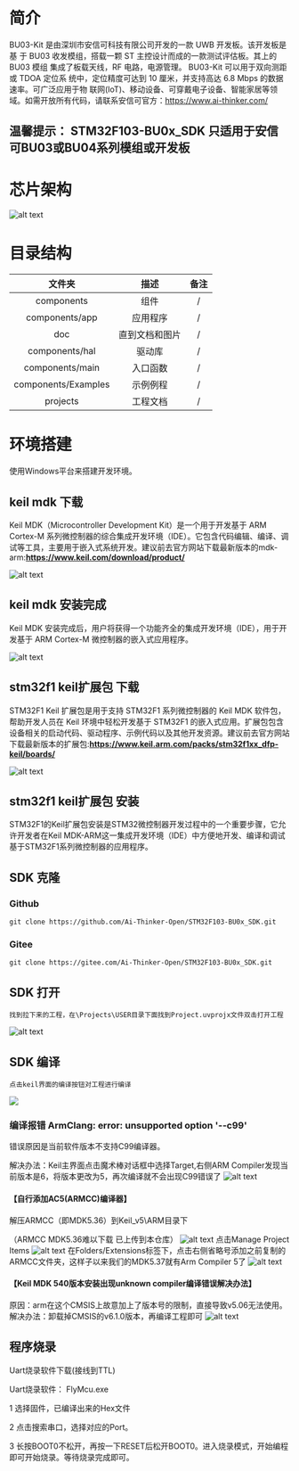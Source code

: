 # 简介

BU03-Kit 是由深圳市安信可科技有限公司开发的一款 UWB 开发板。该开发板是基
于 BU03 收发模组，搭载一颗 ST 主控设计而成的一款测试评估板。其上的 BU03 模组
集成了板载天线，RF 电路，电源管理。 BU03-Kit 可以用于双向测距或 TDOA 定位系
统中，定位精度可达到 10 厘米，并支持高达 6.8 Mbps 的数据速率。可广泛应用于物
联网(IoT)、移动设备、可穿戴电子设备、智能家居等领域。如需开放所有代码，请联系安信可官方：<https://www.ai-thinker.com/>

## **温馨提示：** STM32F103-BU0x_SDK 只适用于安信可BU03或BU04系列模组或开发板

# 芯片架构

![alt text](doc/img/chip.png)

# 目录结构

| 文件夹| 描述 | 备注 |
| :-----------: | :---: | :---: |
| components         |  组件             | /|
| components/app     | 应用程序          | /   |
| doc                | 直到文档和图片     | /    |
| components/hal     | 驱动库            | / |
| components/main    | 入口函数          | /   |
| components/Examples | 示例例程 | / |
| projects           | 工程文档          | / |

# 环境搭建

使用Windows平台来搭建开发环境。

## keil mdk 下载

Keil MDK（Microcontroller Development Kit）是一个用于开发基于 ARM Cortex-M 系列微控制器的综合集成开发环境（IDE）。它包含代码编辑、编译、调试等工具，主要用于嵌入式系统开发。建议前去官方网站下载最新版本的mdk-arm:**<https://www.keil.com/download/product/>**

![alt text](doc/img/keilmdk.png)

## keil mdk 安装完成

Keil MDK 安装完成后，用户将获得一个功能齐全的集成开发环境（IDE），用于开发基于 ARM Cortex-M 微控制器的嵌入式应用程序。

![alt text](doc/img/keilmdkinstall.png)

## stm32f1 keil扩展包 下载

STM32F1 Keil 扩展包是用于支持 STM32F1 系列微控制器的 Keil MDK 软件包，帮助开发人员在 Keil 环境中轻松开发基于 STM32F1 的嵌入式应用。扩展包包含设备相关的启动代码、驱动程序、示例代码以及其他开发资源。建议前去官方网站下载最新版本的扩展包:**<https://www.keil.arm.com/packs/stm32f1xx_dfp-keil/boards/>**

![alt text](doc/img/keilpack.png)

## stm32f1 keil扩展包 安装

STM32F1的Keil扩展包安装是STM32微控制器开发过程中的一个重要步骤，它允许开发者在Keil MDK-ARM这一集成开发环境（IDE）中方便地开发、编译和调试基于STM32F1系列微控制器的应用程序。

## SDK 克隆

### Github

```
git clone https://github.com/Ai-Thinker-Open/STM32F103-BU0x_SDK.git
```

### Gitee

```
git clone https://gitee.com/Ai-Thinker-Open/STM32F103-BU0x_SDK.git
```

## SDK 打开

    找到拉下来的工程，在\Projects\USER目录下面找到Project.uvprojx文件双击打开工程

![alt text](doc/img/keilopen.png)

## SDK 编译

    点击keil界面的编译按钮对工程进行编译

![](doc/img/projectbuild.png)

### 编译报错 ArmClang: error: unsupported option '--c99'

错误原因是当前软件版本不支持C99编译器。

解决办法：Keil主界面点击魔术棒对话框中选择Target,右侧ARM Compiler发现当前版本是6，将版本更改为5，再次编译就不会出现C99错误了
![alt text](doc/img/keildebug-0.png)

#### 【自行添加AC5(ARMCC)编译器】

解压ARMCC（即MDK5.36）到Keil_v5\ARM目录下

（ARMCC MDK5.36难以下载 已上传到本仓库）
![alt text](doc/img/keildebug-3.png)
点击Manage Project Items
![alt text](doc/img/keildebug-1.png)
在Folders/Extensions标签下，点击右侧省略号添加之前复制的ARMCC文件夹，这样子以来我们的MDK5.37就有Arm Compiler 5了
![alt text](doc/img/keildebug-2.png)

#### 【Keil MDK 540版本安装出现unknown compiler编译错误解决办法】

原因：arm在这个CMSIS上故意加上了版本号的限制，直接导致v5.06无法使用。
解决办法：卸载掉CMSIS的v6.1.0版本，再编译工程即可
![alt text](doc/img/keildebug-4.png)

## 程序烧录

Uart烧录软件下载(接线到TTL)

Uart烧录软件： FlyMcu.exe

1 选择固件，已编译出来的Hex文件

2 点击搜索串口，选择对应的Port。

3 长按BOOT0不松开，再按一下RESET后松开BOOT0。进入烧录模式，开始编程即可开始烧录。等待烧录完成即可。
